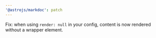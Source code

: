```yaml
---
'@astrojs/markdoc': patch
---
```


Fix: when using `render: null` in your config, content is now rendered without a wrapper element.
